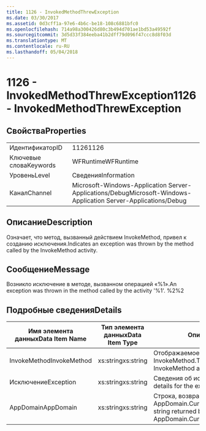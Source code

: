 ```yaml
---
title: 1126 - InvokedMethodThrewException
ms.date: 03/30/2017
ms.assetid: 0d3cff1a-97e6-4b6c-be18-108c6881bfc0
ms.openlocfilehash: 714a98a300426d80c3b494d701ae1bd53a49592f
ms.sourcegitcommit: 3d5d33f384eeba41b2dff79d096f47ccc8d8f03d
ms.translationtype: MT
ms.contentlocale: ru-RU
ms.lasthandoff: 05/04/2018
---
```

# <a name="1126---invokedmethodthrewexception"></a><span data-ttu-id="3ae11-102">1126 - InvokedMethodThrewException</span><span class="sxs-lookup"><span data-stu-id="3ae11-102">1126 - InvokedMethodThrewException</span></span>
## <a name="properties"></a><span data-ttu-id="3ae11-103">Свойства</span><span class="sxs-lookup"><span data-stu-id="3ae11-103">Properties</span></span>  
  
|||  
|-|-|  
|<span data-ttu-id="3ae11-104">Идентификатор</span><span class="sxs-lookup"><span data-stu-id="3ae11-104">ID</span></span>|<span data-ttu-id="3ae11-105">1126</span><span class="sxs-lookup"><span data-stu-id="3ae11-105">1126</span></span>|  
|<span data-ttu-id="3ae11-106">Ключевые слова</span><span class="sxs-lookup"><span data-stu-id="3ae11-106">Keywords</span></span>|<span data-ttu-id="3ae11-107">WFRuntime</span><span class="sxs-lookup"><span data-stu-id="3ae11-107">WFRuntime</span></span>|  
|<span data-ttu-id="3ae11-108">Уровень</span><span class="sxs-lookup"><span data-stu-id="3ae11-108">Level</span></span>|<span data-ttu-id="3ae11-109">Сведения</span><span class="sxs-lookup"><span data-stu-id="3ae11-109">Information</span></span>|  
|<span data-ttu-id="3ae11-110">Канал</span><span class="sxs-lookup"><span data-stu-id="3ae11-110">Channel</span></span>|<span data-ttu-id="3ae11-111">Microsoft-Windows-Application Server-Applications/Debug</span><span class="sxs-lookup"><span data-stu-id="3ae11-111">Microsoft-Windows-Application Server-Applications/Debug</span></span>|  
  
## <a name="description"></a><span data-ttu-id="3ae11-112">Описание</span><span class="sxs-lookup"><span data-stu-id="3ae11-112">Description</span></span>  
 <span data-ttu-id="3ae11-113">Означает, что метод, вызванный действием InvokeMethod, привел к созданию исключения.</span><span class="sxs-lookup"><span data-stu-id="3ae11-113">Indicates an exception was thrown by the method called by the InvokeMethod activity.</span></span>  
  
## <a name="message"></a><span data-ttu-id="3ae11-114">Сообщение</span><span class="sxs-lookup"><span data-stu-id="3ae11-114">Message</span></span>  
 <span data-ttu-id="3ae11-115">Возникло исключение в методе, вызванном операцией «%1».</span><span class="sxs-lookup"><span data-stu-id="3ae11-115">An exception was thrown in the method called by the activity '%1'.</span></span> <span data-ttu-id="3ae11-116">%2</span><span class="sxs-lookup"><span data-stu-id="3ae11-116">%2</span></span>  
  
## <a name="details"></a><span data-ttu-id="3ae11-117">Подробные сведения</span><span class="sxs-lookup"><span data-stu-id="3ae11-117">Details</span></span>  
  
|<span data-ttu-id="3ae11-118">Имя элемента данных</span><span class="sxs-lookup"><span data-stu-id="3ae11-118">Data Item Name</span></span>|<span data-ttu-id="3ae11-119">Тип элемента данных</span><span class="sxs-lookup"><span data-stu-id="3ae11-119">Data Item Type</span></span>|<span data-ttu-id="3ae11-120">Описание</span><span class="sxs-lookup"><span data-stu-id="3ae11-120">Description</span></span>|  
|--------------------|--------------------|-----------------|  
|<span data-ttu-id="3ae11-121">InvokeMethod</span><span class="sxs-lookup"><span data-stu-id="3ae11-121">InvokeMethod</span></span>|<span data-ttu-id="3ae11-122">xs:string</span><span class="sxs-lookup"><span data-stu-id="3ae11-122">xs:string</span></span>|<span data-ttu-id="3ae11-123">Отображаемое имя действия InvokeMethod.</span><span class="sxs-lookup"><span data-stu-id="3ae11-123">The display name of the InvokeMethod activity.</span></span>|  
|<span data-ttu-id="3ae11-124">Исключение</span><span class="sxs-lookup"><span data-stu-id="3ae11-124">Exception</span></span>|<span data-ttu-id="3ae11-125">xs:string</span><span class="sxs-lookup"><span data-stu-id="3ae11-125">xs:string</span></span>|<span data-ttu-id="3ae11-126">Сведения об исключении</span><span class="sxs-lookup"><span data-stu-id="3ae11-126">The exception details for the exception</span></span>|  
|<span data-ttu-id="3ae11-127">AppDomain</span><span class="sxs-lookup"><span data-stu-id="3ae11-127">AppDomain</span></span>|<span data-ttu-id="3ae11-128">xs:string</span><span class="sxs-lookup"><span data-stu-id="3ae11-128">xs:string</span></span>|<span data-ttu-id="3ae11-129">Строка, возвращаемая AppDomain.CurrentDomain.FriendlyName.</span><span class="sxs-lookup"><span data-stu-id="3ae11-129">The string returned by AppDomain.CurrentDomain.FriendlyName.</span></span>|
